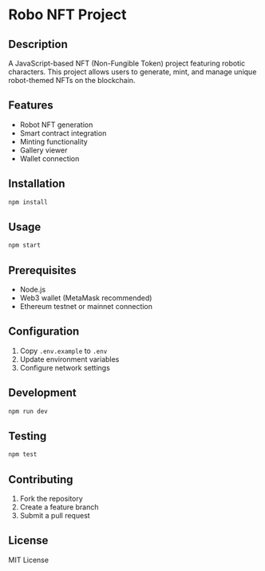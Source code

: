 # Robo NFT Project

## Description
A JavaScript-based NFT (Non-Fungible Token) project featuring robotic characters. This project allows users to generate, mint, and manage unique robot-themed NFTs on the blockchain.

## Features
- Robot NFT generation
- Smart contract integration
- Minting functionality
- Gallery viewer
- Wallet connection

## Installation
```bash
npm install
```

## Usage
```bash
npm start
```

## Prerequisites
- Node.js
- Web3 wallet (MetaMask recommended)
- Ethereum testnet or mainnet connection

## Configuration
1. Copy `.env.example` to `.env`
2. Update environment variables
3. Configure network settings

## Development
```bash
npm run dev
```

## Testing
```bash
npm test
```

## Contributing
1. Fork the repository
2. Create a feature branch
3. Submit a pull request

## License
MIT License

